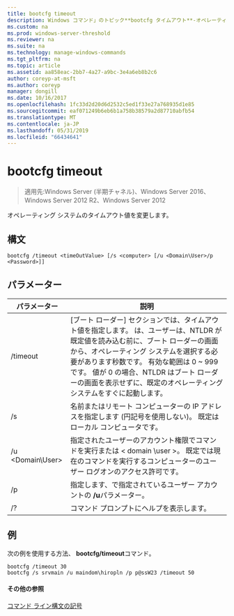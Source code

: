 ```yaml
---
title: bootcfg timeout
description: Windows コマンド」のトピック**bootcfg タイムアウト**-オペレーティング システムのタイムアウト値を変更します。
ms.custom: na
ms.prod: windows-server-threshold
ms.reviewer: na
ms.suite: na
ms.technology: manage-windows-commands
ms.tgt_pltfrm: na
ms.topic: article
ms.assetid: aa858eac-2bb7-4a27-a9bc-3e4a6eb8b2c6
author: coreyp-at-msft
ms.author: coreyp
manager: dongill
ms.date: 10/16/2017
ms.openlocfilehash: 1fc33d2d20d6d2532c5ed1f33e27a768935d1e85
ms.sourcegitcommit: eaf071249b6eb6b1a758b38579a2d87710abfb54
ms.translationtype: MT
ms.contentlocale: ja-JP
ms.lasthandoff: 05/31/2019
ms.locfileid: "66434641"
---
```

# <a name="bootcfg-timeout"></a>bootcfg timeout

>適用先:Windows Server (半期チャネル)、Windows Server 2016、Windows Server 2012 R2、Windows Server 2012

オペレーティング システムのタイムアウト値を変更します。

## <a name="syntax"></a>構文
```
bootcfg /timeout <timeOutValue> [/s <computer> [/u <Domain\User>/p <Password>]]
```
## <a name="parameters"></a>パラメーター

|        パラメーター        |                                                                                                                                                                                  説明                                                                                                                                                                                   |
|-------------------------|--------------------------------------------------------------------------------------------------------------------------------------------------------------------------------------------------------------------------------------------------------------------------------------------------------------------------------------------------------------------------------|
| /timeout <timeOutValue> | [ブート ローダー] セクションでは、タイムアウト値を指定します。 <timeOutValue>は、ユーザーは、NTLDR が既定値を読み込む前に、ブート ローダーの画面から、オペレーティング システムを選択する必要があります秒数です。 有効な範囲<timeOutValue>は 0 ~ 999 です。 値が 0 の場合、NTLDR はブート ローダーの画面を表示せずに、既定のオペレーティング システムをすぐに起動します。 |
|      /s <computer>      |                                                                                                                               名前またはリモート コンピューターの IP アドレスを指定します (円記号を使用しない)。 既定はローカル コンピュータです。                                                                                                                               |
|    /u <Domain\User>     |                                                                                       指定されたユーザーのアカウント権限でコマンドを実行<User>または < domain \user >。 既定では現在のコマンドを実行するコンピューターのユーザー ログオンのアクセス許可です。                                                                                        |
|      /p <Password>      |                                                                                                                                            指定します、<Password>で指定されているユーザー アカウントの **/u**パラメーター。                                                                                                                                             |
|           /?            |                                                                                                                                                                      コマンド プロンプトにヘルプを表示します。                                                                                                                                                                      |

## <a name="BKMK_examples"></a>例
次の例を使用する方法、 **bootcfg/timeout**コマンド。
```
bootcfg /timeout 30
bootcfg /s srvmain /u maindom\hiropln /p p@ssW23 /timeout 50
```
#### <a name="additional-references"></a>その他の参照
[コマンド ライン構文の記号](command-line-syntax-key.md)
